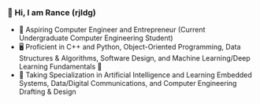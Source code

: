 ### 🚀 Hi, I am Rance (rjldg)

- 📗 Aspiring Computer Engineer and Entrepreneur (Current Undergraduate Computer Engineering Student)
- 🖥 Proficient in C++ and Python, Object-Oriented Programming, Data Structures & Algorithms, Software Design, and Machine Learning/Deep Learning Fundamentals :robot:
- 🌱 Taking Specialization in Artificial Intelligence and Learning Embedded Systems, Data/Digital Communications, and Computer Engineering Drafting & Design
<!--
**rjldg/rjldg** is a ✨ _special_ ✨ repository because its `README.md` (this file) appears on your GitHub profile.

Here are some ideas to get you started:

- 🔭 I’m currently working on ...
- 🌱 I’m currently learning ...
- 👯 I’m looking to collaborate on ...
- 🤔 I’m looking for help with ...
- 💬 Ask me about ...
- 📫 How to reach me: ...
- 😄 Pronouns: ...
- ⚡ Fun fact: ...
-->

